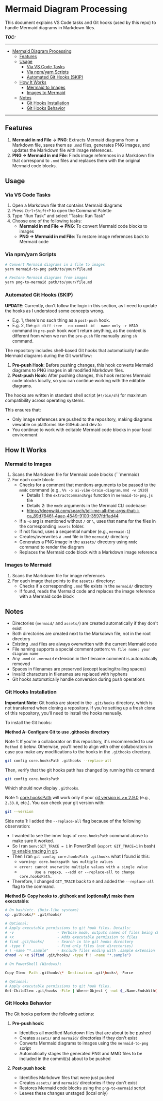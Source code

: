 



# Mermaid Diagram Processing

This document explains VS Code tasks and Git hooks (used by this repo) to handle Mermaid diagrams in Markdown files.

***TOC:***

---
- [Mermaid Diagram Processing](#mermaid-diagram-processing)
  - [Features](#features)
  - [Usage](#usage)
    - [Via VS Code Tasks](#via-vs-code-tasks)
    - [Via npm/yarn Scripts](#via-npmyarn-scripts)
    - [Automated Git Hooks (SKIP)](#automated-git-hooks-skip)
  - [How It Works](#how-it-works)
    - [Mermaid to Images](#mermaid-to-images)
    - [Images to Mermaid](#images-to-mermaid)
  - [Notes](#notes)
    - [Git Hooks Installation](#git-hooks-installation)
    - [Git Hooks Behavior](#git-hooks-behavior)
---


## Features

1. **Mermaid in md File -> PNG**: Extracts Mermaid diagrams from a Markdown file, saves them as `.mmd` files, generates PNG images, and updates the Markdown file with image references.
2. **PNG -> Mermaid in md File**: Finds image references in a Markdown file that correspond to `.mmd` files and replaces them with the original Mermaid code blocks.

## Usage

### Via VS Code Tasks

1. Open a Markdown file that contains Mermaid diagrams
2. Press `Ctrl+Shift+P` to open the Command Palette
3. Type "Run Task" and select "Tasks: Run Task"
4. Choose one of the following tasks:
   - **Mermaid in md File -> PNG**: To convert Mermaid code blocks to images
   - **PNG -> Mermaid in md File**: To restore image references back to Mermaid code

### Via npm/yarn Scripts

```bash
# Convert Mermaid diagrams in a file to images
yarn mermaid-to-png path/to/your/file.md

# Restore Mermaid diagrams from images
yarn png-to-mermaid path/to/your/file.md
```

### Automated Git Hooks (SKIP)

**UPDATE**: Currently, don't follow the logic in this section, as I need to update the hooks as I understood some concepts wrong.
* E.g. 1, there's no such thing as a `post-push` hook.
* E.g. 2, the `git diff-tree --no-commit-id --name-only -r HEAD` command in `pre-push` hook won't return anything, as the context is different from when we run the `pre-push` file manually using `sh` command.


The repository includes shell-based Git hooks that automatically handle Mermaid diagrams during the Git workflow:

1. **Pre-push Hook**: Before pushing changes, this hook converts Mermaid diagrams to PNG images in all modified Markdown files.
2. **Post-push Hook**: After pushing changes, this hook restores Mermaid code blocks locally, so you can continue working with the editable diagrams.

The hooks are written in standard shell script (`#!/bin/sh`) for maximum compatibility across operating systems.

This ensures that:
- Only image references are pushed to the repository, making diagrams viewable on platforms like GitHub and dev.to
- You continue to work with editable Mermaid code blocks in your local environment

## How It Works

### Mermaid to Images

1. Scans the Markdown file for Mermaid code blocks (```mermaid)
2. For each code block:
   - Checks for a comment that mentions arguments to be passed to the `mmdc` command (e.g., `%% -o ai-vibe-brain-diagram.mmd -w 1920`)
     - Details 1: the `extractCommandArgs` function in `mermaid-to-png.js` file
     - Details 2: the `mmdc` arguments in the Mermaid CLI codebase:
     -   https://deepwiki.com/search/tell-me-all-the-args-that-i-ca_89d7646f-4aae-4549-9100-3597fdffad44
   - If a `-o` arg is mentioned without `/` or `\`, uses that name for the files in the corresponding `assets` folder.
   - If not found, uses a sequential number (e.g., `mermaid-1`)
   - Creates/overwrites a `.mmd` file in the `mermaid/` directory
   - Generates a PNG image in the `assets/` directory using `mmdc` command to render the diagram
   - Replaces the Mermaid code block with a Markdown image reference

### Images to Mermaid

1. Scans the Markdown file for image references
2. For each image that points to the `assets/` directory:
   - Checks if a corresponding `.mmd` file exists in the `mermaid/` directory
   - If found, reads the Mermaid code and replaces the image reference with a Mermaid code block

## Notes

- Directories (`mermaid/` and `assets/`) are created automatically if they don't exist
- Both directories are created next to the Markdown file, not in the root directory
- Existing `.mmd` files are always overwritten with the current Mermaid code
- File naming supports a special comment pattern: `%% file name: your diagram name`
- Any `.mmd` or `.mermaid` extension in the filename comment is automatically removed
- Spaces in filenames are preserved (except leading/trailing spaces)
- Invalid characters in filenames are replaced with hyphens
- Git hooks automatically handle conversion during push operations

### Git Hooks Installation

**Important Note:** Git hooks are stored in the `.git/hooks` directory, which is not transferred when cloning a repository. If you're setting up a fresh clone of this repository, you'll need to install the hooks manually.

To install the Git hooks:

**Method A: Configure Git to use .githooks directory**

Note 1: If you're a collaborator on this repository, it's recommended to use `Method B` below. Otherwise, you'll need to align with other collaborators in case you make any modifications to the hooks in the `.githooks` directory.

```bash
git config core.hooksPath .githooks --replace-all
```

Then, verify that the git hooks path has changed by running this command:

```bash
git config core.hooksPath
```

Which should now display `.githooks`.

Note 1: [core.hooksPath](https://git-scm.com/docs/githooks/2.9.5#_description) will work only if your [git version is >= 2.9.0](https://github.blog/open-source/git/git-2-9-has-been-released/#:~:text=You%20can%20now%20specify%20a%20custom%20path%20for%20hooks) (e.g., `2.33.0`, etc.). You can check your git version with:

```bash
git --version
```

Side note 1: I added the `--replace-all` flag because of the following observation:
* I wanted to see the inner logs of `core.hooksPath` command above to make sure it worked.
* So I ran `$env:GIT_TRACE = 1` in PowerShell (`export GIT_TRACE=1` in bash) [to enable tracing in git](https://stackoverflow.com/a/55599672/13626137).
* Then I ran `git config core.hooksPath .githooks` what I found is this:
  * `warning: core.hookspath has multiple values`
  * `error: cannot overwrite multiple values with a single value`
  * `       Use a regexp, --add or --replace-all to change core.hooksPath.`
* Therefore, I changed `GIT_TRACE` back to `0` and added the `--replace-all` flag to the command.


**Method B: Copy hooks to .git/hook and (optionally) make them executable:**

```bash
# On bash/etc. (Unix-like systems)
cp .githooks/* .git/hooks/

# Optional:
# Apply executable permissions to git hook files. Details:
# -v                    - Verbose mode, outputs names of files being changed
# +x                    - Adds executable permission to files
# find .git/hooks/      - Search in the git hooks directory
# -type f               - Find only files (not directories)
# ! -name "*.sample"    - Exclude files ending with .sample extension
chmod -v +x $(find .git/hooks/ -type f ! -name "*.sample")

# On PowerShell (Windows):

Copy-Item -Path .githooks\* -Destination .git\hooks\ -Force

# Optional:
# Apply executable permissions to git hook files.
Get-ChildItem .git/hooks -File | Where-Object { -not $_.Name.EndsWith('.sample') } | ForEach-Object { Set-ItemProperty -Path $_.FullName -Name IsReadOnly -Value $false }
```

### Git Hooks Behavior

The Git hooks perform the following actions:

1. **Pre-push hook**:
   - Identifies all modified Markdown files that are about to be pushed
   - Creates `assets/` and `mermaid/` directories if they don't exist
   - Converts Mermaid diagrams to images using the `mermaid-to-png` script
   - Automatically stages the generated PNG and MMD files to be included in the commit(s) about to be pushed

2. **Post-push hook**:
   - Identifies Markdown files that were just pushed
   - Creates `assets/` and `mermaid/` directories if they don't exist
   - Restores Mermaid code blocks using the `png-to-mermaid` script
   - Leaves these changes unstaged (local only)
